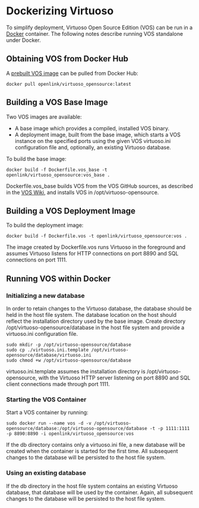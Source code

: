 # Dockerizing Virtuoso

To simplify deployment, Virtuoso Open Source Edition (VOS) can be run in a [Docker](https://www.docker.com) container. 
The following notes describe running VOS standalone under Docker. 

## Obtaining VOS from Docker Hub

A [prebuilt VOS image](https://hub.docker.com/r/openlink/virtuoso_opensource/) can be pulled from Docker Hub:

    docker pull openlink/virtuoso_opensource:latest

## Building a VOS Base Image

Two VOS images are available:

* A base image which provides a compiled, installed VOS binary.
* A deployment image, built from the base image, which starts a VOS instance on the specified ports using the given VOS virtuoso.ini configuration file and, optionally, an existing Virtuoso database.

To build the base image:

    docker build -f Dockerfile.vos_base -t openlink/virtuoso_opensource:vos_base .
    
Dockerfile.vos_base builds VOS from the VOS GitHub sources, as described in the [VOS Wiki](http://virtuoso.openlinksw.com/dataspace/doc/dav/wiki/Main/VOSUbuntuNotes#Building%20from%20Upstream%20Source), and installs VOS in /opt/virtuoso-opensource.

## Building a VOS Deployment Image

To build the deployment image:

    docker build -f Dockerfile.vos -t openlink/virtuoso_opensource:vos .
    
The image created by Dockerfile.vos runs Virtuoso in the foreground and assumes Virtuoso listens for HTTP connections on port 8890 and SQL connections on port 1111. 

## Running VOS within Docker

### Initializing a new database

In order to retain changes to the Virtuoso database, the database should be held in the host file system. The database location on the host should reflect the installation directory used by the base image. Create directory /opt/virtuoso-opensource/database in the host file system and provide a virtuoso.ini configuration file.

    sudo mkdir -p /opt/virtuoso-opensource/database
    sudo cp ./virtuoso.ini.template /opt/virtuoso-opensource/database/virtuoso.ini
    sudo chmod +w /opt/virtuoso-opensource/database
    
virtuoso.ini.template assumes the installation directory is /opt/virtuoso-opensource, with the Virtuoso HTTP server listening on port 8890 and SQL client connections made through port 1111.

### Starting the VOS Container

Start a VOS container by running:

    sudo docker run --name vos -d -v /opt/virtuoso-opensource/database:/opt/virtuoso-opensource/database -t -p 1111:1111 -p 8890:8890 -i openlink/virtuoso_opensource:vos
    
If the db directory contains only a virtuoso.ini file, a new database will be created when the container is started for the first time. All subsequent changes to the database will be persisted to the host file system.

### Using an existing database

If the db directory in the host file system contains an existing Virtuoso database, that database will be used by the container. Again, all subsequent changes to the database will be persisted to the host file system.
